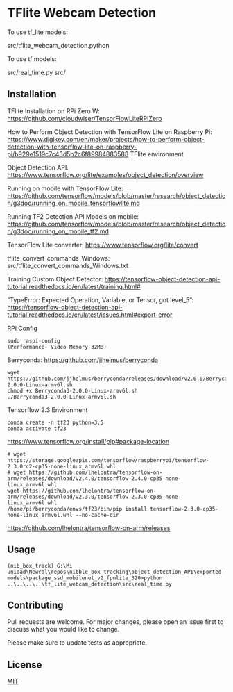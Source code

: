 # TFlite Webcam Detection

To use tf_lite models:

src/tflite_webcam_detection.python

To use tf models:

src/real_time.py
src/


## Installation

TFlite Installation on RPi Zero W: https://github.com/cloudwiser/TensorFlowLiteRPIZero

How to Perform Object Detection with TensorFlow Lite on Raspberry Pi: https://www.digikey.com/en/maker/projects/how-to-perform-object-detection-with-tensorflow-lite-on-raspberry-pi/b929e1519c7c43d5b2c6f89984883588
TFlite environment

Object Detection API: https://www.tensorflow.org/lite/examples/object_detection/overview

Running on mobile with TensorFlow Lite: https://github.com/tensorflow/models/blob/master/research/object_detection/g3doc/running_on_mobile_tensorflowlite.md

Running TF2 Detection API Models on mobile: https://github.com/tensorflow/models/blob/master/research/object_detection/g3doc/running_on_mobile_tf2.md

TensorFlow Lite converter: https://www.tensorflow.org/lite/convert

tflite_convert_commands_Windows: src/tflite_convert_commands_Windows.txt

Training Custom Object Detector: https://tensorflow-object-detection-api-tutorial.readthedocs.io/en/latest/training.html#

“TypeError: Expected Operation, Variable, or Tensor, got level_5”: https://tensorflow-object-detection-api-tutorial.readthedocs.io/en/latest/issues.html#export-error

RPi Config
```
sudo raspi-config
(Performance- Video Memory 32MB)
```

Berryconda:
https://github.com/jjhelmus/berryconda

```
wget https://github.com/jjhelmus/berryconda/releases/download/v2.0.0/Berryconda2-2.0.0-Linux-armv6l.sh
chmod +x Berryconda3-2.0.0-Linux-armv6l.sh
./Berryconda3-2.0.0-Linux-armv6l.sh
```

Tensorflow 2.3 Environment

```
conda create -n tf23 python=3.5
conda activate tf23
```

https://www.tensorflow.org/install/pip#package-location

```(tf23)
# wget https://storage.googleapis.com/tensorflow/raspberrypi/tensorflow-2.3.0rc2-cp35-none-linux_armv6l.whl
# wget https://github.com/lhelontra/tensorflow-on-arm/releases/download/v2.4.0/tensorflow-2.4.0-cp35-none-linux_armv6l.whl
wget https://github.com/lhelontra/tensorflow-on-arm/releases/download/v2.3.0/tensorflow-2.3.0-cp35-none-linux_armv6l.whl
/home/pi/berryconda/envs/tf23/bin/pip install tensorflow-2.3.0-cp35-none-linux_armv6l.whl --no-cache-dir
```

https://github.com/lhelontra/tensorflow-on-arm/releases

## Usage

```Anaconda Prompt
(nib_box_track) G:\Mi unidad\Newral\repos\nibble_box_tracking\object_detection_API\exported-models\package_ssd_mobilenet_v2_fpnlite_320>python ..\..\..\..\tf_lite_webcam_detection\src\real_time.py
```

## Contributing
Pull requests are welcome. For major changes, please open an issue first to discuss what you would like to change.

Please make sure to update tests as appropriate.

## License
[MIT](https://choosealicense.com/licenses/mit/)